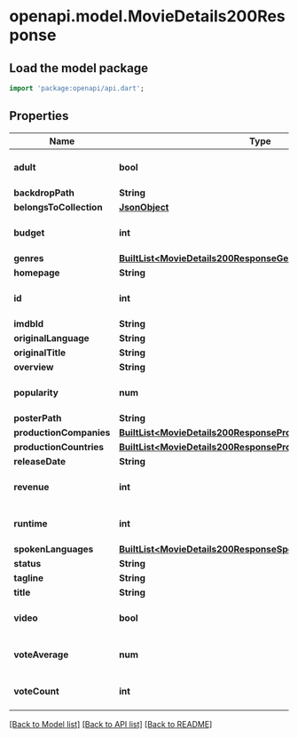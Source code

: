 # openapi.model.MovieDetails200Response

## Load the model package
```dart
import 'package:openapi/api.dart';
```

## Properties
Name | Type | Description | Notes
------------ | ------------- | ------------- | -------------
**adult** | **bool** |  | [optional] [default to true]
**backdropPath** | **String** |  | [optional] 
**belongsToCollection** | [**JsonObject**](.md) |  | [optional] 
**budget** | **int** |  | [optional] [default to 0]
**genres** | [**BuiltList&lt;MovieDetails200ResponseGenresInner&gt;**](MovieDetails200ResponseGenresInner.md) |  | [optional] 
**homepage** | **String** |  | [optional] 
**id** | **int** |  | [optional] [default to 0]
**imdbId** | **String** |  | [optional] 
**originalLanguage** | **String** |  | [optional] 
**originalTitle** | **String** |  | [optional] 
**overview** | **String** |  | [optional] 
**popularity** | **num** |  | [optional] [default to 0]
**posterPath** | **String** |  | [optional] 
**productionCompanies** | [**BuiltList&lt;MovieDetails200ResponseProductionCompaniesInner&gt;**](MovieDetails200ResponseProductionCompaniesInner.md) |  | [optional] 
**productionCountries** | [**BuiltList&lt;MovieDetails200ResponseProductionCountriesInner&gt;**](MovieDetails200ResponseProductionCountriesInner.md) |  | [optional] 
**releaseDate** | **String** |  | [optional] 
**revenue** | **int** |  | [optional] [default to 0]
**runtime** | **int** |  | [optional] [default to 0]
**spokenLanguages** | [**BuiltList&lt;MovieDetails200ResponseSpokenLanguagesInner&gt;**](MovieDetails200ResponseSpokenLanguagesInner.md) |  | [optional] 
**status** | **String** |  | [optional] 
**tagline** | **String** |  | [optional] 
**title** | **String** |  | [optional] 
**video** | **bool** |  | [optional] [default to true]
**voteAverage** | **num** |  | [optional] [default to 0]
**voteCount** | **int** |  | [optional] [default to 0]

[[Back to Model list]](../README.md#documentation-for-models) [[Back to API list]](../README.md#documentation-for-api-endpoints) [[Back to README]](../README.md)


